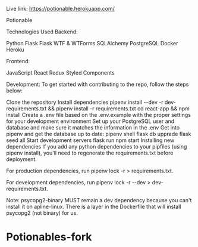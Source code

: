  Live link: https://potionable.herokuapp.com/

Potionable



Technologies Used
Backend:

Python
Flask
Flask WTF & WTForms
SQLAlchemy
PostgreSQL
Docker
Heroku

Frontend:

JavaScript
React
Redux
Styled Components



Development:
To get started with contributing to the repo, follow the steps below:

Clone the repository
Install dependencies
pipenv install --dev -r dev-requirements.txt && pipenv install -r requirements.txt
cd react-app && npm install
Create a .env file based on the .env.example with the proper settings for your development environment
Set up your PostgreSQL user and database and make sure it matches the information in the .env
Get into pipenv and get the database up to date:
pipenv shell
flask db upprade
flask seed all
Start development servers
flask run
npm start
Installing new dependencies
If you add any python dependencies to your pipfiles (using pipenv install), you'll need to regenerate the requirements.txt before deployment.

For production dependencies, run pipenv lock -r > requirements.txt.

For development dependencies, run pipenv lock -r --dev > dev-requirements.txt.

Note: psycopg2-binary MUST remain a dev dependency because you can't install it on apline-linux. There is a layer in the Dockerfile that will install psycopg2 (not binary) for us.
# Potionables-fork

